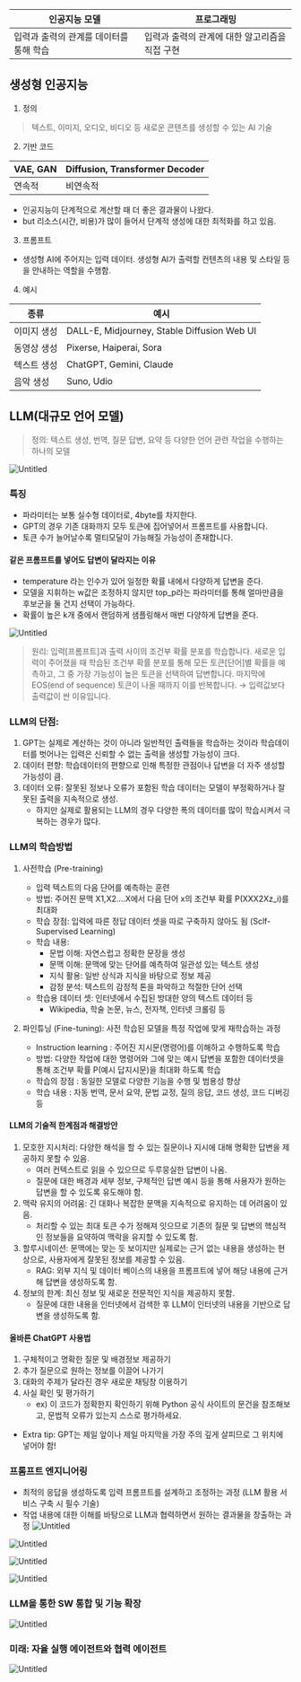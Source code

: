 | 인공지능 모델                | 프로그래밍                      |
| ---------------------- | -------------------------- |
| 입력과 출력의 관계를 데이터를 통해 학습 | 입력과 출력의 관계에 대한 알고리즘을 직접 구현 |
## 생성형 인공지능

1. 정의
> 텍스트, 이미지, 오디오, 비디오 등 새로운 콘텐츠를 생성할 수 있는 AI 기술

2. 기반 코드

|VAE, GAN | Diffusion, Transformer Decoder|
|----------|-----------------------------------|
| 연속적 | 비연속적 |
- 인공지능이 단계적으로 계산할 때 더 좋은 결과물이 나왔다.
- but 리소스(시간, 비용)가 많이 들어서 단계적 생성에 대한 최적화를 하고 있음.

3. 프롬프트
- 생성형 AI에 주어지는 입력 데이터. 생성형 AI가 출력할 컨텐츠의 내용 및 스타일 등을 안내하는 역할을 수행함.

4. 예시

| 종류     | 예시                                          |
| ------ | ------------------------------------------- |
| 이미지 생성 | DALL-E, Midjourney, Stable Diffusion Web UI |
| 동영상 생성 | Pixerse, Haiperai, Sora                     |
| 텍스트 생성 | ChatGPT, Gemini, Claude                     |
| 음악 생성  | Suno, Udio                                  |

## LLM(대규모 언어 모델)

> 정의: 텍스트 생성, 번역, 질문 답변, 요약 등 다양한 언어 관련 작업을 수행하는 하나의 모델

![Untitled](Image/LISTOFLLM.png)
### 특징
- 파라미터는 보통 실수형 데이터로, 4byte를 차지한다.
- GPT의 경우 기존 대화까지 모두 토큰에 집어넣어서 프롬프트를 사용합니다.
- 토큰 수가 늘어날수록 멀티모달이 가능해질 가능성이 존재합니다.

#### 같은 프롬프트를 넣어도 답변이 달라지는 이유
- temperature 라는 인수가 있어 일정한 확률 내에서 다양하게 답변을 준다.
- 모델을 지휘하는 w값은 조정하지 않지만 top_p라는 파라미터를 통해 얼마만큼을 후보군을 둘 건지 선택이 가능하다.
- 확률이 높은 k개 중에서 랜덤하게 샘플링해서 매번 다양하게 답변을 준다.

![Untitled](Image/Word_Principle.png)

> 원리: 
> 입력[프롬프트]과 출력 사이의 조건부 확률 분포를 학습합니다. 새로운 입력이 주어졌을 때 학습된 조건부 확률 분포를 통해 모든 토큰[단어]별 확률을 예측하고, 그 중 가장 가능성이 높은 토큰을 선택하여 답변합니다.
> 마지막에 EOS(end of sequence) 토큰이 나올 때까지 이를 반복합니다.
> → 입력값보다 출력값이 싼 이유입니다.

### LLM의 단점:
1. GPT는 실제로 계산하는 것이 아니라 일반적인 출력들을 학습하는 것이라 학습데이터를 벗어나는 입력은 신뢰할 수 없는 출력을 생성할 가능성이 크다.
2. 데이터 편향: 학습데이터의 편향으로 인해 특정한 관점이나 답변을 더 자주 생성할 가능성이 큼.
3.  데이터 오류: 잘못된 정보나 오류가 포함된 학습 데이터는 모델이 부정확하거나 잘못된 출력을 지속적으로 생성.
	- 하지만 실제로 활용되는 LLM의 경우 다양한 폭의 데이터를 많이 학습시켜서 극복하는 경우가 많다.

### LLM의 학습방법

1. 사전학습 (Pre-training)
	- 입력 텍스트의 다음 단어를 예측하는 훈련
	- 방법: 주어진 문맥 X1,X2....X에서 다음 단어 x의 조건부 확률 P(XXX2Xz_i)를 최대화
	- 학습 장점: 입력에 따른 정답 데이터 셋을 따로 구축하지 않아도 됨 (Sclf-Supervised Learning)
	- 학습 내용:
		- 문법 이해: 자연스럽고 정확한 문장을 생성
		- 문맥 이해: 문맥에 맞는 단어를 예측하여 일관성 있는 텍스트 생성
		- 지식 활용: 일반 상식과 지식을 바탕으로 정보 제공
		- 감정 분석: 텍스트의 감정적 톤을 파악하고 적절한 단어 선택
	- 학습용 데이터 셋: 인터넷에서 수집된 방대한 양의 텍스트 데이터 등
		- Wikipedia, 학술 논문, 뉴스, 전자책, 인터넷 크롤링 등

2. 파인튜닝 (Fine-tuning): 사전 학습된 모델을 특정 작업에 맞게 재학습하는 과정
	- Instruction learning : 주어진 지시문(명령어)를 이해하고 수행하도록 학습
	- 방법: 다양한 작업에 대한 명령어와 그에 맞는 예시 답변을 포함한 데이터셋을 통해 조건부 확률 P(예시 답지시문)을 최대화 하도록 학습
	- 학습의 장점 : 동일한 모델로 다양한 기능을 수행 및 범용성 향상
	- 학습 내용 : 자동 번역, 문서 요약, 문법 교정, 질의 응답, 코드 생성, 코드 디버깅 등

#### LLM의 기술적 한계점과 해결방안

1. 모호한 지시처리: 다양한 해석을 할 수 있는 질문이나 지시에 대해 명확한 답변을 제공하지 못할 수 있음.
    - 여러 컨텍스트로 읽을 수 있으므로 두루뭉실한 답변이 나옴.
    - 질문에 대한 배경과 세부 정보, 구체적인 답변 예시 등을 통해 사용자가 원하는 답변을 할 수 있도록 유도해야 함.
2. 맥락 유지의 어려움: 긴 대화나 복잡한 문맥을 지속적으로 유지하는 데 어려움이 있음.
    - 처리할 수 있는 최대 토큰 수가 정해져 잇으므로 기존의 질문 및 답변의 핵심적인 정보들을 요약하여 맥락을 유지할 수 있도록 함.
3. 할루시네이션: 문맥에는 맞는 듯 보이지만 실제로는 근거 없는 내용을 생성하는 현상으로, 사용자에게 잘못된 정보를 제공할 수 있음.
    - RAG: 외부 지식 및 데이터 베이스의 내용을 프롬프트에 넣어 해당 내용에 근거해 답변을 생성하도록 함.
4. 정보의 한계: 최신 정보 및 새로운 전문적인 지식을 제공하지 못함.
    - 질문에 대한 내용을 인터넷에서 검색한 후 LLM이 인터넷의 내용을 기반으로 답변을 생성하도록 함.

#### 올바른 ChatGPT 사용법
1. 구체적이고 명확한 질문 및 배경정보 제공하기
2. 추가 질문으로 원하는 정보를 이끌어 나가기
3. 대화의 주제가 달라진 경우 새로운 채팅창 이용하기
4. 사실 확인 및 평가하기
    - ex) 이 코드가 정확한지 확인하기 위해 Python 공식 사이트의 문건을 참조해보고, 문법적 오류가 있는지 스스로 평가하세요.

- Extra tip: GPT는 제일 앞이나 제일 마지막을 가장 주의 깊게 살피므로 그 위치에 넣어야 함!

### 프롬프트 엔지니어링

- 최적의 응답을 생성하도록 입력 프롬프트를 설계하고 조정하는 과정 (LLM 활용 서비스 구축 시 필수 기술)
- 작업 내용에 대한 이해를 바탕으로 LLM과 협력하면서 원하는 결과물을 창출하는 과정
![Untitled](Image/PE_structure.png)

![Untitled](Image/PE_basic1.png)

![Untitled](Image/PE_basic2.png)

![Untitled](Image/PE_basic3.png)

### LLM을 통한 SW 통합 및 기능 확장

![Untitled](Image/PE_inteex.png)

### 미래: 자율 실행 에이전트와 협력 에이전트

![Untitled](Image/PE_AACA.png)
